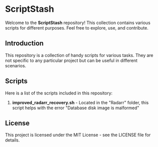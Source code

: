 # ScriptStash

Welcome to the **ScriptStash** repository! This collection contains various scripts for different purposes. Feel free to explore, use, and contribute.

## Introduction

This repository is a collection of handy scripts for various tasks. They are not specific to any particular project but can be useful in different scenarios.

## Scripts

Here is a list of the scripts included in this repository:

1. **improved_radarr_recovery.sh** - Located in the "Radarr" folder, this script helps with the error "Database disk image is malformed"

## License

This project is licensed under the MIT License - see the LICENSE file for details.
